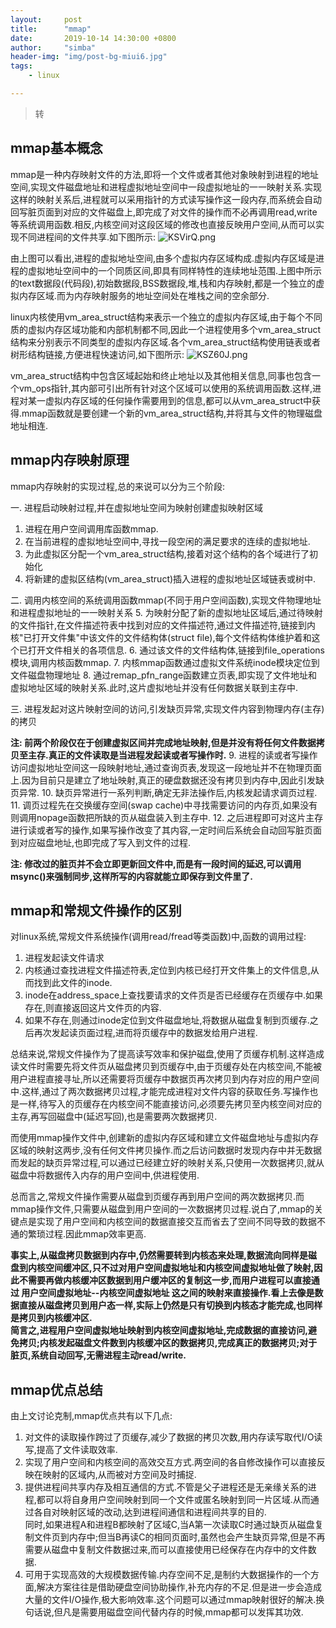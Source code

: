 ```yaml
---
layout:     post
title:      "mmap"
date:       2019-10-14 14:30:00 +0800
author:     "simba"
header-img: "img/post-bg-miui6.jpg"
tags:
    - linux

---
```


> 转

##	mmap基本概念

mmap是一种内存映射文件的方法,即将一个文件或者其他对象映射到进程的地址空间,实现文件磁盘地址和进程虚拟地址空间中一段虚拟地址的一一映射关系.实现这样的映射关系后,进程就可以采用指针的方式读写操作这一段内存,而系统会自动回写脏页面到对应的文件磁盘上,即完成了对文件的操作而不必再调用read,write等系统调用函数.相反,内核空间对这段区域的修改也直接反映用户空间,从而可以实现不同进程间的文件共享.如下图所示:
![KSVirQ.png](https://s2.ax1x.com/2019/10/14/KSVirQ.png)

由上图可以看出,进程的虚拟地址空间,由多个虚拟内存区域构成.虚拟内存区域是进程的虚拟地址空间中的一个同质区间,即具有同样特性的连续地址范围.上图中所示的text数据段(代码段),初始数据段,BSS数据段,堆,栈和内存映射,都是一个独立的虚拟内存区域.而为内存映射服务的地址空间处在堆栈之间的空余部分.

linux内核使用vm_area_struct结构来表示一个独立的虚拟内存区域,由于每个不同质的虚拟内存区域功能和内部机制都不同,因此一个进程使用多个vm_area_struct结构来分别表示不同类型的虚拟内存区域.各个vm_area_struct结构使用链表或者树形结构链接,方便进程快速访问,如下图所示:
![KSZ60J.png](https://s2.ax1x.com/2019/10/14/KSZ60J.png)

vm_area_struct结构中包含区域起始和终止地址以及其他相关信息,同事也包含一个vm_ops指针,其内部可引出所有针对这个区域可以使用的系统调用函数.这样,进程对某一虚拟内存区域的任何操作需要用到的信息,都可以从vm_area_struct中获得.mmap函数就是要创建一个新的vm_area_struct结构,并将其与文件的物理磁盘地址相连.


##	mmap内存映射原理

mmap内存映射的实现过程,总的来说可以分为三个阶段:

一.	进程启动映射过程,并在虚拟地址空间为映射创建虚拟映射区域
1.	进程在用户空间调用库函数mmap.
2.	在当前进程的虚拟地址空间中,寻找一段空闲的满足要求的连续的虚拟地址.
3.	为此虚拟区分配一个vm_area_struct结构,接着对这个结构的各个域进行了初始化
4.	将新建的虚拟区结构(vm_area_struct)插入进程的虚拟地址区域链表或树中.

二.	调用内核空间的系统调用函数mmap(不同于用户空间函数),实现文件物理地址和进程虚拟地址的一一映射关系
5.	为映射分配了新的虚拟地址区域后,通过待映射的文件指针,在文件描述符表中找到对应的文件描述符,通过文件描述符,链接到内核"已打开文件集"中该文件的文件结构体(struct file),每个文件结构体维护着和这个已打开文件相关的各项信息.
6.	通过该文件的文件结构体,链接到file_operations模块,调用内核函数mmap.
7.	内核mmap函数通过虚拟文件系统inode模块定位到文件磁盘物理地址
8.	通过remap_pfn_range函数建立页表,即实现了文件地址和虚拟地址区域的映射关系.此时,这片虚拟地址并没有任何数据关联到主存中.

三.	进程发起对这片映射空间的访问,引发缺页异常,实现文件内容到物理内存(主存)的拷贝

**注: 前两个阶段仅在于创建虚拟区间并完成地址映射,但是并没有将任何文件数据拷贝至主存.真正的文件读取是当进程发起读或者写操作时.**
9.	进程的读或者写操作访问虚拟地址空间这一段映射地址,通过查询页表,发现这一段地址并不在物理页面上.因为目前只是建立了地址映射,真正的硬盘数据还没有拷贝到内存中,因此引发缺页异常.
10.	缺页异常进行一系列判断,确定无非法操作后,内核发起请求调页过程.
11.	调页过程先在交换缓存空间(swap cache)中寻找需要访问的内存页,如果没有则调用nopage函数把所缺的页从磁盘装入到主存中.
12.	之后进程即可对这片主存进行读或者写的操作,如果写操作改变了其内容,一定时间后系统会自动回写脏页面到对应磁盘地址,也即完成了写入到文件的过程.

**注: 修改过的脏页并不会立即更新回文件中,而是有一段时间的延迟,可以调用msync()来强制同步,这样所写的内容就能立即保存到文件里了.**


##	mmap和常规文件操作的区别

对linux系统,常规文件系统操作(调用read/fread等类函数)中,函数的调用过程:
1.	进程发起读文件请求
2.	内核通过查找进程文件描述符表,定位到内核已经打开文件集上的文件信息,从而找到此文件的inode.
3.	inode在address_space上查找要请求的文件页是否已经缓存在页缓存中.如果存在,则直接返回这片文件页的内容.
4.	如果不存在,则通过inode定位到文件磁盘地址,将数据从磁盘复制到页缓存.之后再次发起读页面过程,进而将页缓存中的数据发给用户进程.

总结来说,常规文件操作为了提高读写效率和保护磁盘,使用了页缓存机制.这样造成读文件时需要先将文件页从磁盘拷贝到页缓存中,由于页缓存处在内核空间,不能被用户进程直接寻址,所以还需要将页缓存中数据页再次拷贝到内存对应的用户空间中.这样,通过了两次数据拷贝过程,才能完成进程对文件内容的获取任务.写操作也是一样,待写入的页缓存在内核空间不能直接访问,必须要先拷贝至内核空间对应的主存,再写回磁盘中(延迟写回),也是需要两次数据拷贝.

而使用mmap操作文件中,创建新的虚拟内存区域和建立文件磁盘地址与虚拟内存区域的映射这两步,没有任何文件拷贝操作.而之后访问数据时发现内存中并无数据而发起的缺页异常过程,可以通过已经建立好的映射关系,只使用一次数据拷贝,就从磁盘中将数据传入内存的用户空间中,供进程使用.

总而言之,常规文件操作需要从磁盘到页缓存再到用户空间的两次数据拷贝.而mmap操作文件,只需要从磁盘到用户空间的一次数据拷贝过程.说白了,mmap的关键点是实现了用户空间和内核空间的数据直接交互而省去了空间不同导致的数据不通的繁琐过程.因此mmap效率更高.

**事实上,从磁盘拷贝数据到内存中,仍然需要转到内核态来处理,数据流向同样是磁盘到内核空间缓冲区,只不过对用户空间虚拟地址和内核空间虚拟地址做了映射,因此不需要再做内核缓冲区数据到用户缓冲区的复制这一步,而用户进程可以直接通过 用户空间虚拟地址--内核空间虚拟地址 这之间的映射来直接操作.看上去像是数据直接从磁盘拷贝到用户态一样,实际上仍然是只有切换到内核态才能完成,也同样是拷贝到内核缓冲区.<br>
简言之,进程用户空间虚拟地址映射到内核空间虚拟地址,完成数据的直接访问,避免拷贝;内核发起磁盘文件数到内核缓冲区的数据拷贝,完成真正的数据拷贝;对于脏页,系统自动回写,无需进程主动read/write.**


##	mmap优点总结

由上文讨论克制,mmap优点共有以下几点:
1.	对文件的读取操作跨过了页缓存,减少了数据的拷贝次数,用内存读写取代I/O读写,提高了文件读取效率.
2.	实现了用户空间和内核空间的高效交互方式.两空间的各自修改操作可以直接反映在映射的区域内,从而被对方空间及时捕捉.
3.	提供进程间共享内存及相互通信的方式.不管是父子进程还是无亲缘关系的进程,都可以将自身用户空间映射到同一个文件或匿名映射到同一片区域.从而通过各自对映射区域的改动,达到进程间通信和进程间共享的目的.<br>
同时,如果进程A和进程B都映射了区域C,当A第一次读取C时通过缺页从磁盘复制文件页到内存中;但当B再读C的相同页面时,虽然也会产生缺页异常,但是不再需要从磁盘中复制文件数据过来,而可以直接使用已经保存在内存中的文件数据.
4.	可用于实现高效的大规模数据传输.内存空间不足,是制约大数据操作的一个方面,解决方案往往是借助硬盘空间协助操作,补充内存的不足.但是进一步会造成大量的文件I/O操作,极大影响效率.这个问题可以通过mmap映射很好的解决.换句话说,但凡是需要用磁盘空间代替内存的时候,mmap都可以发挥其功效.